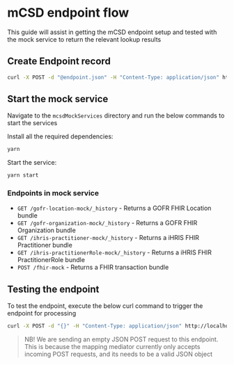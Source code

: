 # mCSD endpoint flow

This guide will assist in getting the mCSD endpoint setup and tested with the mock service to return the relevant lookup results

## Create Endpoint record

```sh
curl -X POST -d "@endpoint.json" -H "Content-Type: application/json" http://localhost:3003/endpoints
```

## Start the mock service

Navigate to the `mcsdMockServices` directory and run the below commands to start the services

Install all the required dependencies:

```sh
yarn
```

Start the service:

```sh
yarn start
```

### Endpoints in mock service

* `GET /gofr-location-mock/_history` - Returns a GOFR FHIR Location bundle
* `GET /gofr-organization-mock/_history` - Returns a GOFR FHIR Organization bundle
* `GET /ihris-practitioner-mock/_history` - Returns a iHRIS FHIR Practitioner bundle
* `GET /ihris-practitionerRole-mock/_history` - Returns a iHRIS FHIR PractitionerRole bundle
* `POST /fhir-mock` - Returns a FHIR transaction bundle

## Testing the endpoint

To test the endpoint, execute the below curl command to trigger the endpoint for processing

```sh
curl -X POST -d "{}" -H "Content-Type: application/json" http://localhost:3003/mcsd
```

> NB! We are sending an empty JSON POST request to this endpoint. This is because the mapping mediator currently only accepts incoming POST requests, and its needs to be a valid JSON object
